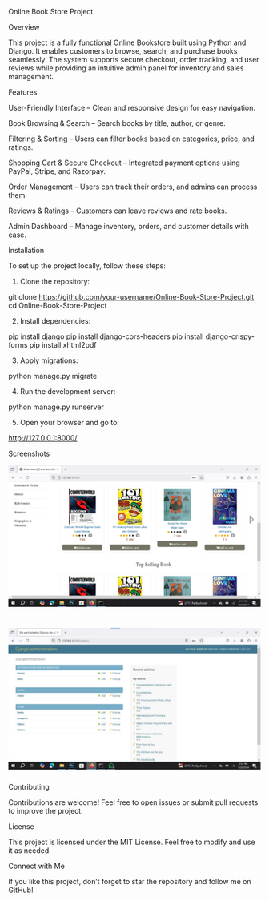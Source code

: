 
Online Book Store Project

Overview

This project is a fully functional Online Bookstore built using Python and Django. It enables customers to browse, search, and purchase books seamlessly. The system supports secure checkout, order tracking, and user reviews while providing an intuitive admin panel for inventory and sales management.

Features

User-Friendly Interface – Clean and responsive design for easy navigation.

Book Browsing & Search – Search books by title, author, or genre.

Filtering & Sorting – Users can filter books based on categories, price, and ratings.

Shopping Cart & Secure Checkout – Integrated payment options using PayPal, Stripe, and Razorpay.

Order Management – Users can track their orders, and admins can process them.

Reviews & Ratings – Customers can leave reviews and rate books.

Admin Dashboard – Manage inventory, orders, and customer details with ease.


Installation

To set up the project locally, follow these steps:

1. Clone the repository:

git clone https://github.com/your-username/Online-Book-Store-Project.git
cd Online-Book-Store-Project


2. Install dependencies:

pip install django
pip install django-cors-headers
pip install django-crispy-forms
pip install xhtml2pdf


3. Apply migrations:

python manage.py migrate


4. Run the development server:

python manage.py runserver


5. Open your browser and go to:

http://127.0.0.1:8000/



Screenshots

![Screenshot](assets/new1.jpg)


![Screenshot](assets/new2.jpg)
=======



Contributing

Contributions are welcome! Feel free to open issues or submit pull requests to improve the project.

License

This project is licensed under the MIT License. Feel free to modify and use it as needed.

Connect with Me

If you like this project, don’t forget to star the repository and follow me on GitHub!

